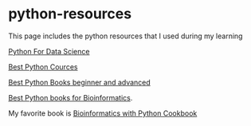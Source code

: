 # python-resources

This page includes the python resources that I used during my learning 

[Python For Data Science](https://hackr.io/blog/python-for-data-science)

[Best Python Cources](https://hackr.io/blog/best-python-courses)

[Best Python Books beginner and advanced](https://hackr.io/blog/best-python-books-for-beginners-and-advanced-programmers)

[Best Python books for Bioinformatics](https://www.bioinformaticsindia.com/education/bioinformatics/best-python-books-for-bioinformatics/4911/).

My favorite book is [Bioinformatics with Python Cookbook](https://github.com/PacktPublishing/Bioinformatics-with-Python-Cookbook-Second-Edition)

